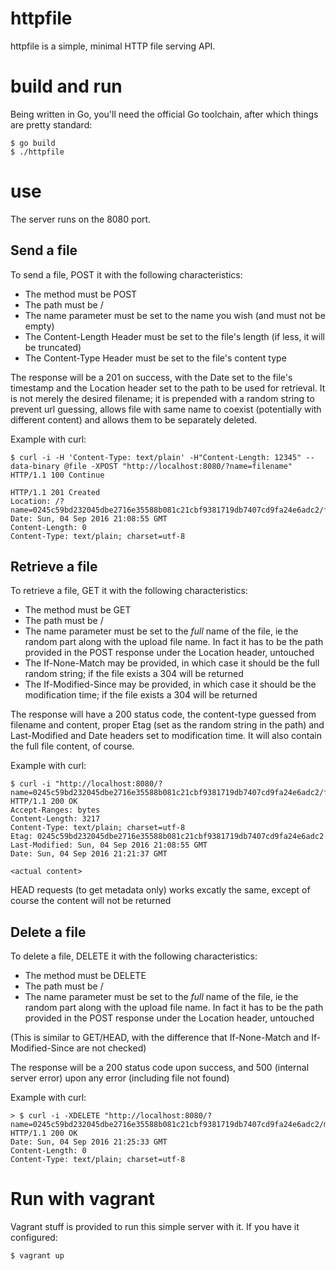 # httpfile

httpfile is a simple, minimal HTTP file serving API.

# build and run

Being written in Go, you'll need the official Go toolchain, after which
things are pretty standard:

```shell
$ go build
$ ./httpfile
```

# use

The server runs on the 8080 port.

## Send a file

To send a file, POST it with the following characteristics:

- The method must be POST
- The path must be /
- The name parameter must be set to the name you wish (and must not be
    empty)
- The Content-Length Header must be set to the file's length (if less,
    it will be truncated)
- The Content-Type Header must be set to the file's content type

The response will be a 201 on success, with the Date set to the file's
timestamp and the Location header set to the path to be used for
retrieval. It is not merely the desired filename; it is prepended with a
random string to prevent url guessing, allows file with same name to
coexist (potentially with different content) and allows them to be
separately deleted.

Example with curl:

```shell
$ curl -i -H 'Content-Type: text/plain' -H"Content-Length: 12345" --data-binary @file -XPOST "http://localhost:8080/?name=filename"
HTTP/1.1 100 Continue

HTTP/1.1 201 Created
Location: /?name=0245c59bd232045dbe2716e35588b081c21cbf9381719db7407cd9fa24e6adc2/filename
Date: Sun, 04 Sep 2016 21:08:55 GMT
Content-Length: 0
Content-Type: text/plain; charset=utf-8
```

## Retrieve a file

To retrieve a file, GET it with the following characteristics:

- The method must be GET
- The path must be /
- The name parameter must be set to the *full* name of the file, ie the
random part along with the upload file name. In fact it has to be the
path provided in the POST response under the Location header, untouched
- The If-None-Match may be provided, in which case it should be the full
random string; if the file exists a 304 will be returned
- The If-Modified-Since may be provided, in which case it should be the
modification time; if the file exists a 304 will be returned

The response will have a 200 status code, the content-type guessed from
filename and content, proper Etag (set as the random string in the path)
and Last-Modified and Date headers set to modification time. It will
also contain the full file content, of course.

Example with curl:

```shell
$ curl -i "http://localhost:8080/?name=0245c59bd232045dbe2716e35588b081c21cbf9381719db7407cd9fa24e6adc2/filename"
HTTP/1.1 200 OK
Accept-Ranges: bytes
Content-Length: 3217
Content-Type: text/plain; charset=utf-8
Etag: 0245c59bd232045dbe2716e35588b081c21cbf9381719db7407cd9fa24e6adc2
Last-Modified: Sun, 04 Sep 2016 21:08:55 GMT
Date: Sun, 04 Sep 2016 21:21:37 GMT

<actual content>
```

HEAD requests (to get metadata only) works excatly the same, except of
course the content will not be returned

## Delete a file

To delete a file, DELETE it with the following characteristics:
- The method must be DELETE
- The path must be /
- The name parameter must be set to the *full* name of the file, ie the
random part along with the upload file name. In fact it has to be the
path provided in the POST response under the Location header, untouched

(This is similar to GET/HEAD, with the difference that If-None-Match and
 If-Modified-Since are not checked)

The response will be a 200 status code upon success, and 500 (internal
server error) upon any error (including file not found)

Example with curl:

```shell
> $ curl -i -XDELETE "http://localhost:8080/?name=0245c59bd232045dbe2716e35588b081c21cbf9381719db7407cd9fa24e6adc2/main.go"
HTTP/1.1 200 OK
Date: Sun, 04 Sep 2016 21:25:33 GMT
Content-Length: 0
Content-Type: text/plain; charset=utf-8
```

# Run with vagrant

Vagrant stuff is provided to run this simple server with it. If you have
it configured:

```shell
$ vagrant up
```
